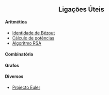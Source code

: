 
<h2 align="center"> Ligações Úteis </h2>  

#### Aritmética 
- [Identidade de Bézout](https://www.mtholyoke.edu/courses/quenell/s2003/ma139/js/euclid.html)
- [Cálculo de potências](https://www.mtholyoke.edu/courses/quenell/s2003/ma139/js/powermod.html)
- [Algoritmo RSA](https://www.cs.drexel.edu/~jpopyack/IntroCS/HW/RSAWorksheet.html)

#### Combinatória



#### Grafos

#### Diversos
- [Projecto Euler](https://projecteuler.net/)
